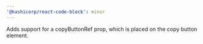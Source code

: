 ```yaml
---
'@hashicorp/react-code-block': minor
---
```


Adds support for a copyButtonRef prop, which is placed on the copy button element.
